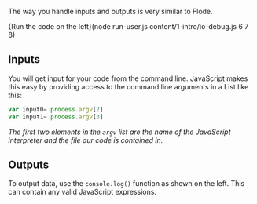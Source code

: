 The way you handle inputs and outputs is very similar to Flode.

{Run the code on the left}(node run-user.js content/1-intro/io-debug.js 6 7 8)

## Inputs
You will get input for your code from the command line. JavaScript makes this easy by providing access to the command line arguments in a List like this:
```javascript
var input0= process.argv[2]
var input1= process.argv[3]
```
*The first two elements in the `argv` list are the name of the JavaScript interpreter and the file our code is contained in.*

## Outputs
To output data, use the `console.log()` function as shown on the left. This can contain any valid JavaScript expressions.
